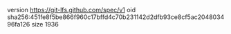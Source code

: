 version https://git-lfs.github.com/spec/v1
oid sha256:451fe8f5be866f960c17bffd4c70b231142d2dfb93ce8cf5ac204803496fa126
size 1936
